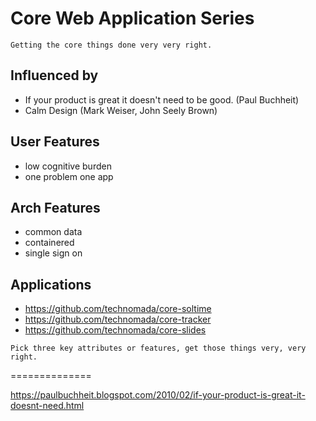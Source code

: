 # Core Web Application Series

`Getting the core things done very very right.`

## Influenced by
- If your product is great it doesn't need to be good. (Paul Buchheit)
- Calm Design (Mark Weiser, John Seely Brown)

## User Features
- low cognitive burden
- one problem one app

## Arch Features
- common data
- containered
- single sign on

## Applications
- https://github.com/technomada/core-soltime
- https://github.com/technomada/core-tracker
- https://github.com/technomada/core-slides

`Pick three key attributes or features, get those things very, very right.`

==============

https://paulbuchheit.blogspot.com/2010/02/if-your-product-is-great-it-doesnt-need.html

